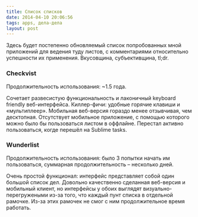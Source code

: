 ```yaml
---
title: Список списков
date: 2014-04-10 20:06:56
tags: apps, дела-дела
layout: post
---
```


Здесь будет постепенно обновляемый список попробованных мной приложений для ведения туду листов, с комментариями относительно успешности их применения. Вкусовщина, субъективщина, tl;dr.

### Checkvist

Продолжительность использования: ~1.5 года.

Cочетает развесистую функциональность и лаконичный keyboard friendly веб-интерфейса. Киллер-фичи: удобные горячие клавиши и «мультиплеер». Мобильная веб-версия гораздо менее отзывчивая, чем десктопная. Отсутствует мобильное приложение, с помощью которого можно было бы пользоваться листом в оффлайне. Перестал активно пользоваться, когде перешёл на Sublime tasks.

### Wunderlist

Продолжительность использования: было 3 попытки начать им пользоваться, суммарная продолжительность – несколько дней.

Очень простой функционал: интерфейс представляет собой один большой список дел. Довольно качественно сделанная веб-версия и мобильный клиент, но интерфейсы у обоих выглядят визуально-перегружеными из-за того, что каждый пунт списка в отдельной рамочке. Из-за этих рамочек не смог с ним продолжительное время работать.
